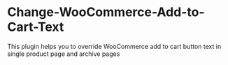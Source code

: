 # Change-WooCommerce-Add-to-Cart-Text
This plugin helps you to override WooCommerce add to cart button text in single product page and archive pages
